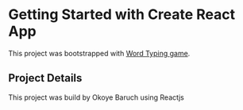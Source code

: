 # Getting Started with Create React App

This project was bootstrapped with [Word Typing game](https://word-typing-gamekoyedev.netlify.app/).

## Project Details 
This project was build by Okoye Baruch using Reactjs 


